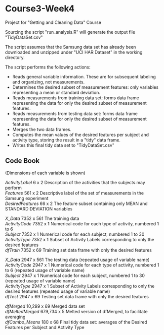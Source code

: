 # Course3-Week4
Project for "Getting and Cleaning Data" Course

Sourcing the script "run_analysis.R" will generate the output file "TidyDataSet.csv"

The script assumes that the Samsung data set has already been downloaded and unzipped under "UCI HAR Dataset" in the working directory.

The script performs the following actions:
  - Reads general variable information. These are for subsequent labeling and organizing, not measurements.
  - Determines the desired subset of measurement features: only variables representing a mean or standard deviation.
  - Reads measurements from training data set: forms data frame representing the data for only the desired subset of measurement features.
  - Reads measurements from testing  data set: forms data frame representing the data for only the desired subset of measurement features.
  - Merges the two data frames.
  - Computes the mean values of the desired features per subject and activity type, storing the result in a "tidy" data frame.
  - Writes this final tidy data set to "TidyDataSet.csv"
  
 Code Book
 ---------
 
 (Dimensions of each variable is shown)  
 
 *ActivityLabel*      6 x 2   Description of the activities that the subjects may perform  
 *Features*         561 x 2   Descriptive label of the set of measurements in the Samsung experiment  
 *DesiredFeatures*   66 x 2   The feature subset containing only MEAN and STANDARD DEVIATION variables   
 
 *X_Data*          7352 x 561 The training data  
 *ActivityCode*    7352 x 1   Numerical code for each type of activity, numbered 1 to 6  
 *Subject*         7352 x 1   Numerical code for each subject, numbered 1 to 30  
 *ActivityType*    7352 x 1   Subset of Activity Labels corresponding to only the desired features  
 *dfTrain*         7352 x 69  Training set data frame with only the desired features  
 
 *X_Data*          2947 x 561 The testing data (repeated usage of variable name)  
 *ActivityCode*    2947 x 1   Numerical code for each type of activity, numbered 1 to 6 (repeated usage of variable name)  
 *Subject*         2947 x 1   Numerical code for each subject, numbered 1 to 30 (repeated usage of variable name)  
 *ActivityType*    2947 x 1   Subset of Activity Labels corresponding to only the desired features (repeated usage of variable name)  
 *dfTest*          2947 x 69  Testing set data frame with only the desired features  
 
 *dfMerged*        10,299 x 69  Merged data set  
 *dfMeltedMerged* 679,734 x 5   Melted version of dfMerged, to facilitate averaging  
 *dfCombo_Means*      180 x 68  Final tidy data set: averages of the Desired Features per Subject and Activity Type  
